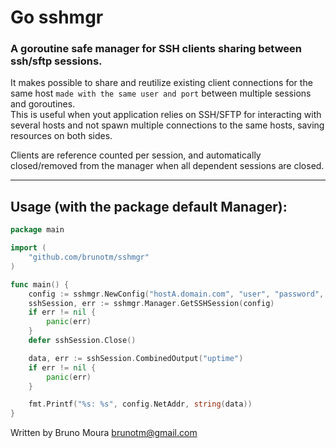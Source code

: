Go sshmgr
====

### A goroutine safe manager for SSH clients sharing between ssh/sftp sessions.

It makes possible to share and reutilize existing client connections for the same host `made with the same user and port` between multiple sessions and goroutines.</br>
This is useful when yout application relies on SSH/SFTP for interacting with several hosts and not spawn multiple connections to the same hosts, saving resources on both sides.

Clients are reference counted per session, and automatically closed/removed from the manager when all dependent sessions are closed.

-----------------------------------------------------------
## Usage (with the package default Manager):

```go
package main

import (
	"github.com/brunotm/sshmgr"
)

func main() {
	config := sshmgr.NewConfig("hostA.domain.com", "user", "password", "or_key_file_path")
	sshSession, err := sshmgr.Manager.GetSSHSession(config)
	if err != nil {
		panic(err)
	}
	defer sshSession.Close()

	data, err := sshSession.CombinedOutput("uptime")
	if err != nil {
		panic(err)
	}

	fmt.Printf("%s: %s", config.NetAddr, string(data))
}
```

Written by Bruno Moura <brunotm@gmail.com>